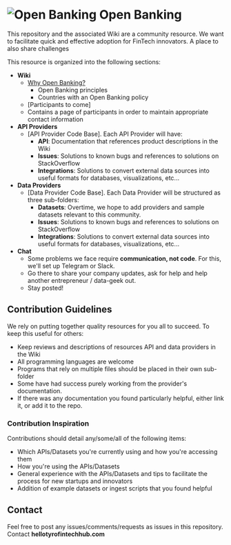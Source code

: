 ![Open Banking](directory_logo.png)
Open Banking
============================
This repository and the associated Wiki are a community resource. 
We want to facilitate quick and effective adoption for FinTech innovators.
A place to also share challenges 

This resource is organized into the following sections:

* **Wiki**
  * [Why Open Banking?](https://github.com/TyroFinTechHub/OpenBanking/wiki/Why-Open-Banking)
    * Open Banking principles
    * Countries with an Open Banking policy 
   * [Participants to come]
    * Contains a page of participants in order to maintain appropriate contact information
* **API Providers**
  * [API Provider Code Base]. Each API Provider will have:
      * **API​**: Documentation that references product descriptions in the Wiki    
      * **Issues​**: Solutions to known bugs and references to solutions on StackOverflow
      * **Integrations​**: Solutions to convert external data sources into useful formats for databases, visualizations, etc...
 * **Data Providers**
   * [Data Provider Code Base]. Each Data Provider will be structured as three sub-folders:
      * **Datasets​**: Overtime, we hope to add providers and sample datasets relevant to this community.
      * **Issues​**: Solutions to known bugs and references to solutions on StackOverflow
      * **Integrations​**: Solutions to convert external data sources into useful formats for databases, visualizations, etc...
* **Chat**
  * Some problems we face require **communication, not code**.  For this, we'll set up Telegram or Slack.
  * Go there to share your company updates, ask for help and help another entrepreneur / data-geek out.
  * Stay posted!

## Contribution Guidelines
We rely on putting together quality resources for you all to succeed. To keep this useful for others: 
 
* Keep reviews and descriptions of resources API and data providers in the Wiki
* All programming languages are welcome
* Programs that rely on multiple files should be placed in their own sub-folder
* Some have had success purely working from the provider's documentation. 
* If there was any documentation you found particularly helpful, either link it, or add it to the repo.

### Contribution Inspiration
Contributions should detail any/some/all of the following items:
  * Which APIs/Datasets you're currently using and how you're accessing them
  * How you're using the APIs/Datasets
  * General experience with the APIs/Datasets and tips to facilitate the process for new startups and innovators
  * Addition of example datasets or ingest scripts that you found helpful
  
## Contact
Feel free to post any issues/comments/requests as issues in this repository.  
Contact **hello<at>tyrofintechhub.com**
